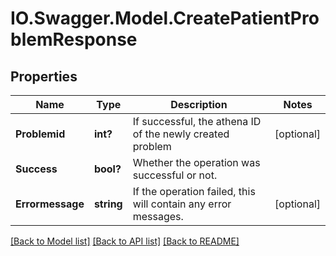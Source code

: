 # IO.Swagger.Model.CreatePatientProblemResponse
## Properties

Name | Type | Description | Notes
------------ | ------------- | ------------- | -------------
**Problemid** | **int?** | If successful, the athena ID of the newly created problem | [optional] 
**Success** | **bool?** | Whether the operation was successful or not. | 
**Errormessage** | **string** | If the operation failed, this will contain any error messages. | [optional] 

[[Back to Model list]](../README.md#documentation-for-models) [[Back to API list]](../README.md#documentation-for-api-endpoints) [[Back to README]](../README.md)

